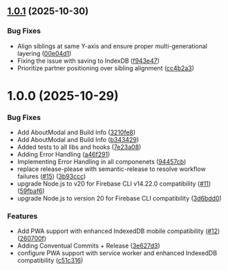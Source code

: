 ## [1.0.1](https://github.com/Liammarwood/family-tree-builder/compare/v1.0.0...v1.0.1) (2025-10-30)


### Bug Fixes

* Align siblings at same Y-axis and ensure proper multi-generational layering ([00e04d1](https://github.com/Liammarwood/family-tree-builder/commit/00e04d10db680a5723602e9a8e6d7f4a491526c8))
* Fixing the issue with saving to IndexDB ([f943e47](https://github.com/Liammarwood/family-tree-builder/commit/f943e47848480f0c2a5bee8c20b3552938aae27c))
* Prioritize partner positioning over sibling alignment ([cc4b2a3](https://github.com/Liammarwood/family-tree-builder/commit/cc4b2a3a769bc2cadcf7b526af3c45ce4ffed6a0))

# 1.0.0 (2025-10-29)


### Bug Fixes

* Add AboutModal and Build Info ([3210fe8](https://github.com/Liammarwood/family-tree-builder/commit/3210fe84ae671e2af4ca9bfa353b9c5b84770dd4))
* Add AboutModal and Build Info ([b343429](https://github.com/Liammarwood/family-tree-builder/commit/b343429d31e39839b81e3c41f49b36a5d545370b))
* Added tests to all libs and hooks ([7e23a08](https://github.com/Liammarwood/family-tree-builder/commit/7e23a089bbb322807bfbe7f47b7c06a2049d0ad4))
* Adding Error Handling ([a46f291](https://github.com/Liammarwood/family-tree-builder/commit/a46f29148ae7f9d9597d0b6e1e113066a4ceca87))
* Implementing Error Handling in all componenets ([94457cb](https://github.com/Liammarwood/family-tree-builder/commit/94457cb5a2cb6aa78dcab9ea3a866aa904896115))
* replace release-please with semantic-release to resolve workflow failures ([#15](https://github.com/Liammarwood/family-tree-builder/issues/15)) ([3b93ccc](https://github.com/Liammarwood/family-tree-builder/commit/3b93ccce9bd6057c501e193749c288e9a9f48ba1))
* upgrade Node.js to v20 for Firebase CLI v14.22.0 compatibility ([#11](https://github.com/Liammarwood/family-tree-builder/issues/11)) ([59fbaf6](https://github.com/Liammarwood/family-tree-builder/commit/59fbaf6fa25e4668b97b35d7fe7894b5448e5e3f))
* upgrade Node.js to version 20 for Firebase CLI compatibility ([3d6bdd0](https://github.com/Liammarwood/family-tree-builder/commit/3d6bdd06c8d65d8432b127ad5564b5915deb1274))


### Features

* Add PWA support with enhanced IndexedDB mobile compatibility ([#12](https://github.com/Liammarwood/family-tree-builder/issues/12)) ([260700f](https://github.com/Liammarwood/family-tree-builder/commit/260700faa9ae0d291ea67a0ef2b966166a23d151))
* Adding Conventual Commits + Release ([3e627d3](https://github.com/Liammarwood/family-tree-builder/commit/3e627d32d090f290f2e1babe9e8591f659a8ae57))
* configure PWA support with service worker and enhanced IndexedDB compatibility ([c51c316](https://github.com/Liammarwood/family-tree-builder/commit/c51c316939814c3b93cc65e1603aa307187b61cc))
